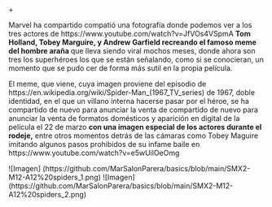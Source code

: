 +<!DOCTYPE html>
<html>
<head>
   <title> Spider-Man:No Way Home:la idea de recreara el icónico meme del hombre araña surgio de Adrew Garfid</title>
   </head>
   <body>
    <p> Marvel ha compartido compatió una fotografía donde podemos ver a los tres actores de <A> https://www.youtube.com/watch?v=JfVOs4VSpmA </A> <b> Tom Holland, Tobey Marguire, y Andrew Garfield recreando el famoso meme del hombre araña </b> que lleva siendo viral mochos meses, donde ahora son tres los superhéroes los que se están señalando, como si se conocieran, un momento que se pudo cer de forma más sutil en la propia película. </p>
   
   <p>El meme, que viene, cuya imagen proviene del episodio de <A> https://en.wikipedia.org/wiki/Spider-Man_(1967_TV_series) </A> de 1967, doble identidad, en el que un villano interna hacerse pasar por el héroe, se ha compartido de nuevo para anunciar la venta de compartido de nuevo para anunciar la venta de formatos domésticos y aparición en digital de la película el 22 de marzo <b> con una imagen especial de los actores durante el rodeje,</b> entre otros momentos detrás de las cámaras como Tobey Maguire imitando algunos pasos prohibidos de su infame baile en <A> https://www.youtube.com/watch?v=e5wUilOeOmg </A> </p>
  ![Imagen] (https://github.com/MarSalonParera/basics/blob/main/SMX2-M12-A12%20spiders_1.png)
  ![Imagen] (https://github.com/MarSalonParera/basics/blob/main/SMX2-M12-A12%20spiders_2.png)
</html>